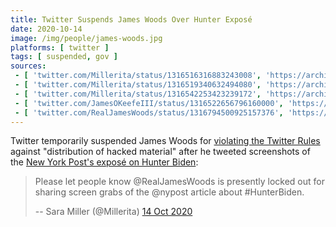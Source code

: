 ```yaml
---
title: Twitter Suspends James Woods Over Hunter Exposé
date: 2020-10-14
image: /img/people/james-woods.jpg
platforms: [ twitter ]
tags: [ suspended, gov ]
sources:
 - [ 'twitter.com/Millerita/status/1316516316883243008', 'https://archive.is/l7iOQ' ]
 - [ 'twitter.com/Millerita/status/1316519340632494080', 'https://archive.is/Hhf64' ]
 - [ 'twitter.com/Millerita/status/1316542253423239172', 'https://archive.is/bnXDy' ]
 - [ 'twitter.com/JamesOKeefeIII/status/1316522656796160000', 'https://archive.is/uk4wR' ]
 - [ 'twitter.com/RealJamesWoods/status/1316794500925157376', 'https://archive.is/qHdVi' ]
---
```


Twitter temporarily suspended James Woods for [violating the Twitter
Rules](notice.jpg) against "distribution of hacked material" after he tweeted
screenshots of the [New York Post's exposé on Hunter
Biden](/events/facebook-twitter-suppress-nypost-hunter-expose/):
> Please let people know @RealJamesWoods is presently locked out for sharing
> screen grabs of the @nypost article about #HunterBiden.
>
> -- Sara Miller (@Millerita) [14 Oct 2020](https://archive.is/l7iOQ)
